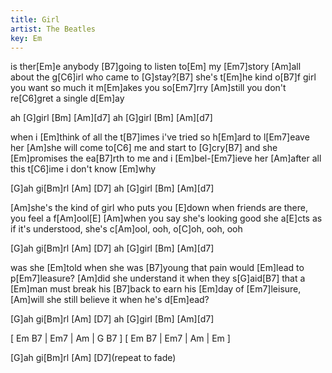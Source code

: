 ```yaml
---
title: Girl
artist: The Beatles
key: Em
---
```


is ther[Em]e anybody [B7]going to listen to[Em] my [Em7]story
[Am]all about the g[C6]irl who came to [G]stay?[B7]
she's t[Em]he kind o[B7]f girl you want so much it m[Em]akes you so[Em7]rry
[Am]still you don't re[C6]gret a single d[Em]ay

ah [G]girl [Bm] [Am][d7]
ah [G]girl [Bm] [Am][d7]

when i [Em]think of all the t[B7]imes i've tried so h[Em]ard to l[Em7]eave her
[Am]she will come to[C6] me and start to [G]cry[B7]
and she [Em]promises the ea[B7]rth to me and i [Em]bel-[Em7]ieve her
[Am]after all this t[C6]ime i don't know [Em]why

[G]ah gi[Bm]rl [Am] [D7]
ah [G]girl [Bm] [Am][d7]

[Am]she's the kind of girl who puts you [E]down
when friends are there, you feel a f[Am]ool[E]
[Am]when you say she's looking good
she a[E]cts as if it's understood, she's c[Am]ool, ooh, o[C]oh, ooh, ooh

[G]ah gi[Bm]rl [Am] [D7]
ah [G]girl [Bm] [Am][d7]

was she [Em]told when she was [B7]young that pain would [Em]lead to p[Em7]leasure?
[Am]did she understand it when they s[G]aid[B7]
that a [Em]man must break his [B7]back to earn his [Em]day of [Em7]leisure,
[Am]will she still believe it when he's d[Em]ead?

[G]ah gi[Bm]rl [Am] [D7]
ah [G]girl [Bm] [Am][d7]

[ Em B7 | Em7 | Am | G B7 ]
[ Em B7 | Em7 | Am | Em ]

[G]ah gi[Bm]rl
[Am] [D7](repeat to fade)
